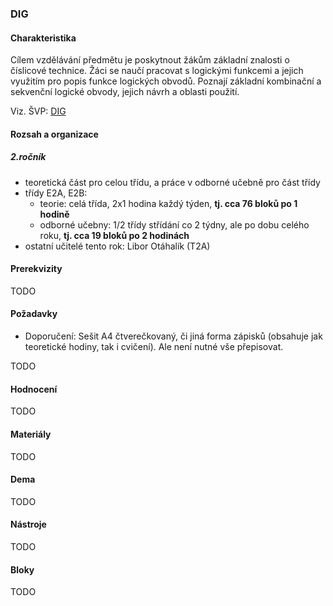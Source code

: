 ### DIG

#### Charakteristika
Cílem vzdělávání předmětu je poskytnout žákům základní znalosti o číslicové technice. Žáci se naučí pracovat s logickými funkcemi a jejich využitím pro popis funkce logických obvodů. Poznají  základní kombinační a sekvenční logické obvody, jejich návrh a oblasti použití.

Viz. ŠVP: [DIG](svp-temata.md)

#### Rozsah a organizace

##### 2.ročník
- teoretická část pro celou třídu, a práce v odborné učebně pro část třídy
- třídy E2A, E2B:
  - teorie: celá třída, 2x1 hodina každý týden, **tj. cca 76 bloků po 1 hodině**
  - odborné učebny: 1/2 třídy střídání co 2 týdny, ale po dobu celého roku, **tj. cca 19 bloků po 2 hodinách**
- ostatní učitelé tento rok: Libor Otáhalík (T2A)

#### Prerekvizity

TODO

#### Požadavky

- Doporučení: Sešit A4 čtverečkovaný, či jiná forma zápisků (obsahuje jak teoretické hodiny, tak i cvičení). Ale není nutné vše přepisovat.

TODO

#### Hodnocení

TODO

#### Materiály

TODO

#### Dema

TODO

#### Nástroje

TODO

#### Bloky

TODO
